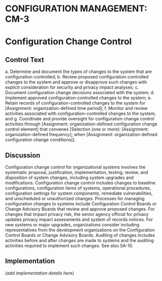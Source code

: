 # CONFIGURATION MANAGEMENT: CM-3
# Configuration Change Control

## Control Text


a. Determine and document the types of changes to the system that are configuration-controlled;
b. Review proposed configuration-controlled changes to the system and approve or disapprove such changes with explicit consideration for security and privacy impact analyses;
c. Document configuration change decisions associated with the system;
d. Implement approved configuration-controlled changes to the system;
e. Retain records of configuration-controlled changes to the system for [Assignment: organization-defined time period];
f. Monitor and review activities associated with configuration-controlled changes to the system; and
g. Coordinate and provide oversight for configuration change control activities through [Assignment: organization-defined configuration change control element] that convenes [Selection (one or more): [Assignment: organization-defined frequency]; when [Assignment: organization-defined configuration change conditions]].

## Discussion

Configuration change control for organizational systems involves the systematic proposal, justification, implementation, testing, review, and disposition of system changes, including system upgrades and modifications. Configuration change control includes changes to baseline configurations, configuration items of systems, operational procedures, configuration settings for system components, remediate vulnerabilities, and unscheduled or unauthorized changes. Processes for managing configuration changes to systems include Configuration Control Boards or Change Advisory Boards that review and approve proposed changes. For changes that impact privacy risk, the senior agency official for privacy updates privacy impact assessments and system of records notices. For new systems or major upgrades, organizations consider including representatives from the development organizations on the Configuration Control Boards or Change Advisory Boards. Auditing of changes includes activities before and after changes are made to systems and the auditing activities required to implement such changes. See also SA-10.

## Implementation

_(add implementation details here)_